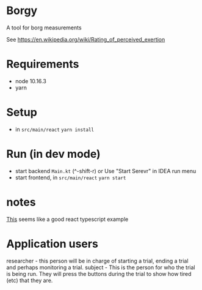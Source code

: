 Borgy
=====

A tool for borg measurements

See https://en.wikipedia.org/wiki/Rating_of_perceived_exertion

Requirements
============

* node 10.16.3
* yarn

Setup
=====

* in `src/main/react`
    `yarn install`
    
Run (in dev mode)
===

* start backend
    `Main.kt` (^-shift-r) or
    Use "Start Serevr" in IDEA run menu
* start frontend, in `src/main/react`
    `yarn start`
    
    
notes
=====
[This](https://github.com/toddlucas/react-tsx-starter) seems like a good react typescript example


Application users
=================
researcher - this person will be in charge of starting a trial, ending a trial and perhaps monitoring a trial.
subject - This is the person for who the trial is being run. They will press the buttons during the trial to show how tired (etc) that they are.

